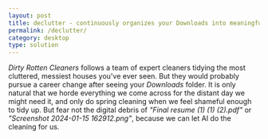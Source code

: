 ```yaml
---
layout: post
title: declutter - continuously organizes your Downloads into meaningful subfolders
permalink: /declutter/
category: desktop
type: solution
---
```

*Dirty Rotten Cleaners* follows a team of expert cleaners tidying the most cluttered, messiest houses you've ever seen. But they would probably pursue a career change after seeing your *Downloads* folder. It is only natural that we horde everything we come across for the distant day we might need it, and only do spring cleaning when we feel shameful enough to tidy up. But fear not the digital debris of *"Final resume (1) (1) (2).pdf"* or *"Screenshot 2024-01-15 162912.png"*, because we can let AI do the cleaning for us.
